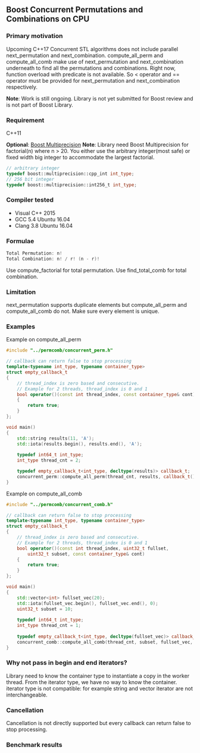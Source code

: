 ## Boost Concurrent Permutations and Combinations on CPU

### Primary motivation

Upcoming C++17 Concurrent STL algorithms does not include parallel next_permutation and next_combination. compute_all_perm and compute_all_comb make use of next_permutation and next_combination underneath to find all the permutations and combinations. Right now, function overload with predicate is not available. So < operator and == operator must be provided for next_permutation and next_combination respectively.

**Note**: Work is still ongoing. Library is not yet submitted for Boost review and is not part of Boost Library.

### Requirement
C++11

**Optional**: [Boost Multiprecision](http://www.boost.org/doc/libs/1_62_0/libs/multiprecision/doc/html/index.html)
**Note**: Library need Boost Multiprecision for factorial(n) where n > 20. You either use the arbitrary integer(most safe) or fixed width big integer to accommodate the largest factorial. 

```cpp
// arbitrary integer
typedef boost::multiprecision::cpp_int int_type;
// 256 bit integer
typedef boost::multiprecision::int256_t int_type;
```

### Compiler tested
- Visual C++ 2015
- GCC 5.4 Ubuntu 16.04
- Clang 3.8 Ubuntu 16.04

### Formulae

```cpp
Total Permutation: n!
Total Combination: n! / r! (n - r)! 
```

Use compute_factorial for total permutation.
Use find_total_comb for total combination.

### Limitation

next_permutation supports duplicate elements but compute_all_perm and compute_all_comb do not. Make sure every element is unique.

### Examples

Example on compute_all_perm

```cpp
#include "../permcomb/concurrent_perm.h"

// callback can return false to stop processing
template<typename int_type, typename container_type>
struct empty_callback_t
{
    // thread_index is zero based and consecutive.
    // Example for 2 threads, thread_index is 0 and 1
    bool operator()(const int thread_index, const container_type& cont)
    {
        return true;
    }
};

void main()
{
    std::string results(11, 'A');
    std::iota(results.begin(), results.end(), 'A');
    
    typedef int64_t int_type;
    int_type thread_cnt = 2;

    typedef empty_callback_t<int_type, decltype(results)> callback_t;
    concurrent_perm::compute_all_perm(thread_cnt, results, callback_t());
}
```

Example on compute_all_comb

```cpp
#include "../permcomb/concurrent_comb.h"

// callback can return false to stop processing
template<typename int_type, typename container_type>
struct empty_callback_t
{
    // thread_index is zero based and consecutive.
    // Example for 2 threads, thread_index is 0 and 1
    bool operator()(const int thread_index, uint32_t fullset,
        uint32_t subset, const container_type& cont)
    {
        return true;
    }
};

void main()
{
    std::vector<int> fullset_vec(20);
    std::iota(fullset_vec.begin(), fullset_vec.end(), 0);
    uint32_t subset = 10;
    
    typedef int64_t int_type;
    int_type thread_cnt = 1;
    
    typedef empty_callback_t<int_type, decltype(fullset_vec)> callback_t;
    concurrent_comb::compute_all_comb(thread_cnt, subset, fullset_vec, callback_t());
}
```

### Why not pass in begin and end iterators?

Library need to know the container type to instantiate a copy in the worker thread. From the iterator type, we have no way to know the container. iterator type is not compatible: for example string and vector iterator are not interchangeable.

### Cancellation

Cancellation is not directly supported but every callback can return false to stop processing.

### Benchmark results

```

```